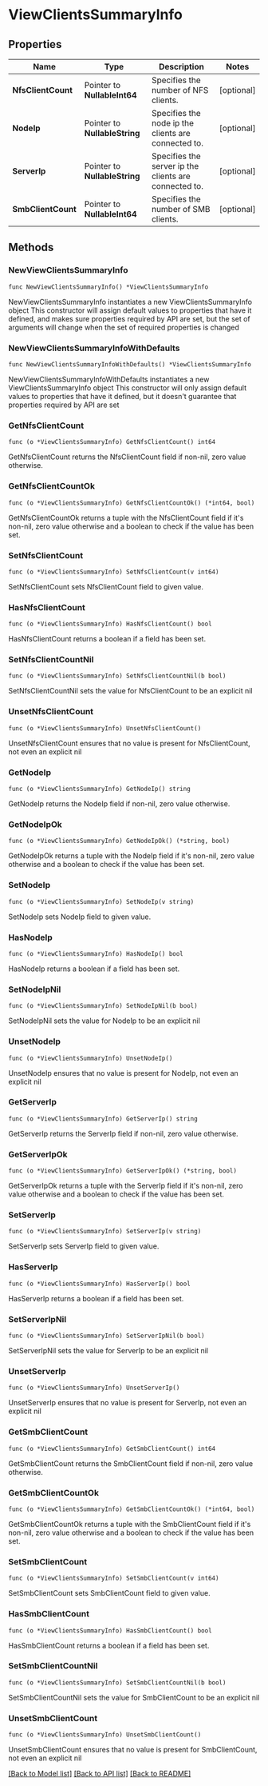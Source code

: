 # ViewClientsSummaryInfo

## Properties

Name | Type | Description | Notes
------------ | ------------- | ------------- | -------------
**NfsClientCount** | Pointer to **NullableInt64** | Specifies the number of NFS clients. | [optional] 
**NodeIp** | Pointer to **NullableString** | Specifies the node ip the clients are connected to. | [optional] 
**ServerIp** | Pointer to **NullableString** | Specifies the server ip the clients are connected to. | [optional] 
**SmbClientCount** | Pointer to **NullableInt64** | Specifies the number of SMB clients. | [optional] 

## Methods

### NewViewClientsSummaryInfo

`func NewViewClientsSummaryInfo() *ViewClientsSummaryInfo`

NewViewClientsSummaryInfo instantiates a new ViewClientsSummaryInfo object
This constructor will assign default values to properties that have it defined,
and makes sure properties required by API are set, but the set of arguments
will change when the set of required properties is changed

### NewViewClientsSummaryInfoWithDefaults

`func NewViewClientsSummaryInfoWithDefaults() *ViewClientsSummaryInfo`

NewViewClientsSummaryInfoWithDefaults instantiates a new ViewClientsSummaryInfo object
This constructor will only assign default values to properties that have it defined,
but it doesn't guarantee that properties required by API are set

### GetNfsClientCount

`func (o *ViewClientsSummaryInfo) GetNfsClientCount() int64`

GetNfsClientCount returns the NfsClientCount field if non-nil, zero value otherwise.

### GetNfsClientCountOk

`func (o *ViewClientsSummaryInfo) GetNfsClientCountOk() (*int64, bool)`

GetNfsClientCountOk returns a tuple with the NfsClientCount field if it's non-nil, zero value otherwise
and a boolean to check if the value has been set.

### SetNfsClientCount

`func (o *ViewClientsSummaryInfo) SetNfsClientCount(v int64)`

SetNfsClientCount sets NfsClientCount field to given value.

### HasNfsClientCount

`func (o *ViewClientsSummaryInfo) HasNfsClientCount() bool`

HasNfsClientCount returns a boolean if a field has been set.

### SetNfsClientCountNil

`func (o *ViewClientsSummaryInfo) SetNfsClientCountNil(b bool)`

 SetNfsClientCountNil sets the value for NfsClientCount to be an explicit nil

### UnsetNfsClientCount
`func (o *ViewClientsSummaryInfo) UnsetNfsClientCount()`

UnsetNfsClientCount ensures that no value is present for NfsClientCount, not even an explicit nil
### GetNodeIp

`func (o *ViewClientsSummaryInfo) GetNodeIp() string`

GetNodeIp returns the NodeIp field if non-nil, zero value otherwise.

### GetNodeIpOk

`func (o *ViewClientsSummaryInfo) GetNodeIpOk() (*string, bool)`

GetNodeIpOk returns a tuple with the NodeIp field if it's non-nil, zero value otherwise
and a boolean to check if the value has been set.

### SetNodeIp

`func (o *ViewClientsSummaryInfo) SetNodeIp(v string)`

SetNodeIp sets NodeIp field to given value.

### HasNodeIp

`func (o *ViewClientsSummaryInfo) HasNodeIp() bool`

HasNodeIp returns a boolean if a field has been set.

### SetNodeIpNil

`func (o *ViewClientsSummaryInfo) SetNodeIpNil(b bool)`

 SetNodeIpNil sets the value for NodeIp to be an explicit nil

### UnsetNodeIp
`func (o *ViewClientsSummaryInfo) UnsetNodeIp()`

UnsetNodeIp ensures that no value is present for NodeIp, not even an explicit nil
### GetServerIp

`func (o *ViewClientsSummaryInfo) GetServerIp() string`

GetServerIp returns the ServerIp field if non-nil, zero value otherwise.

### GetServerIpOk

`func (o *ViewClientsSummaryInfo) GetServerIpOk() (*string, bool)`

GetServerIpOk returns a tuple with the ServerIp field if it's non-nil, zero value otherwise
and a boolean to check if the value has been set.

### SetServerIp

`func (o *ViewClientsSummaryInfo) SetServerIp(v string)`

SetServerIp sets ServerIp field to given value.

### HasServerIp

`func (o *ViewClientsSummaryInfo) HasServerIp() bool`

HasServerIp returns a boolean if a field has been set.

### SetServerIpNil

`func (o *ViewClientsSummaryInfo) SetServerIpNil(b bool)`

 SetServerIpNil sets the value for ServerIp to be an explicit nil

### UnsetServerIp
`func (o *ViewClientsSummaryInfo) UnsetServerIp()`

UnsetServerIp ensures that no value is present for ServerIp, not even an explicit nil
### GetSmbClientCount

`func (o *ViewClientsSummaryInfo) GetSmbClientCount() int64`

GetSmbClientCount returns the SmbClientCount field if non-nil, zero value otherwise.

### GetSmbClientCountOk

`func (o *ViewClientsSummaryInfo) GetSmbClientCountOk() (*int64, bool)`

GetSmbClientCountOk returns a tuple with the SmbClientCount field if it's non-nil, zero value otherwise
and a boolean to check if the value has been set.

### SetSmbClientCount

`func (o *ViewClientsSummaryInfo) SetSmbClientCount(v int64)`

SetSmbClientCount sets SmbClientCount field to given value.

### HasSmbClientCount

`func (o *ViewClientsSummaryInfo) HasSmbClientCount() bool`

HasSmbClientCount returns a boolean if a field has been set.

### SetSmbClientCountNil

`func (o *ViewClientsSummaryInfo) SetSmbClientCountNil(b bool)`

 SetSmbClientCountNil sets the value for SmbClientCount to be an explicit nil

### UnsetSmbClientCount
`func (o *ViewClientsSummaryInfo) UnsetSmbClientCount()`

UnsetSmbClientCount ensures that no value is present for SmbClientCount, not even an explicit nil

[[Back to Model list]](../README.md#documentation-for-models) [[Back to API list]](../README.md#documentation-for-api-endpoints) [[Back to README]](../README.md)


